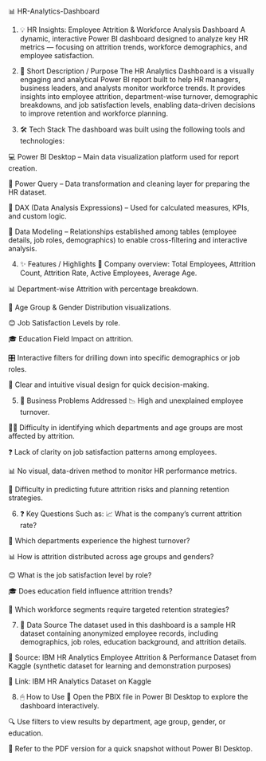 📊 HR-Analytics-Dashboard
1. 💡 HR Insights: Employee Attrition & Workforce Analysis Dashboard
A dynamic, interactive Power BI dashboard designed to analyze key HR metrics — focusing on attrition trends, workforce demographics, and employee satisfaction.

2. 📝 Short Description / Purpose
The HR Analytics Dashboard is a visually engaging and analytical Power BI report built to help HR managers, business leaders, and analysts monitor workforce trends. It provides insights into employee attrition, department-wise turnover, demographic breakdowns, and job satisfaction levels, enabling data-driven decisions to improve retention and workforce planning.

3. 🛠 Tech Stack
The dashboard was built using the following tools and technologies:

💻 Power BI Desktop – Main data visualization platform used for report creation.

🔄 Power Query – Data transformation and cleaning layer for preparing the HR dataset.

📐 DAX (Data Analysis Expressions) – Used for calculated measures, KPIs, and custom logic.

🔗 Data Modeling – Relationships established among tables (employee details, job roles, demographics) to enable cross-filtering and interactive analysis.

4. ✨ Features / Highlights
📌 Company overview: Total Employees, Attrition Count, Attrition Rate, Active Employees, Average Age.

📊 Department-wise Attrition with percentage breakdown.

👥 Age Group & Gender Distribution visualizations.

😊 Job Satisfaction Levels by role.

🎓 Education Field Impact on attrition.

🎛 Interactive filters for drilling down into specific demographics or job roles.

🎯 Clear and intuitive visual design for quick decision-making.

5. 🚩 Business Problems Addressed
📉 High and unexplained employee turnover.

🕵️‍♂️ Difficulty in identifying which departments and age groups are most affected by attrition.

❓ Lack of clarity on job satisfaction patterns among employees.

📊 No visual, data-driven method to monitor HR performance metrics.

🔮 Difficulty in predicting future attrition risks and planning retention strategies.

6. ❓ Key Questions Such as:
📈 What is the company’s current attrition rate?

🏢 Which departments experience the highest turnover?

📊 How is attrition distributed across age groups and genders?

😊 What is the job satisfaction level by role?

🎓 Does education field influence attrition trends?

🎯 Which workforce segments require targeted retention strategies?

7. 📂 Data Source
The dataset used in this dashboard is a sample HR dataset containing anonymized employee records, including demographics, job roles, education background, and attrition details.

📌 Source: IBM HR Analytics Employee Attrition & Performance Dataset from Kaggle (synthetic dataset for learning and demonstration purposes)

🔗 Link: IBM HR Analytics Dataset on Kaggle

8. 🖱 How to Use
📂 Open the PBIX file in Power BI Desktop to explore the dashboard interactively.

🔍 Use filters to view results by department, age group, gender, or education.

📄 Refer to the PDF version for a quick snapshot without Power BI Desktop.
